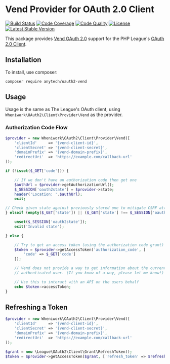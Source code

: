 # Vend Provider for OAuth 2.0 Client

[![Build Status](https://img.shields.io/travis/wheniwork/oauth2-vend.svg)](https://travis-ci.org/wheniwork/oauth2-vend)
[![Code Coverage](https://img.shields.io/coveralls/wheniwork/oauth2-vend.svg)](https://coveralls.io/r/wheniwork/oauth2-vend)
[![Code Quality](https://img.shields.io/scrutinizer/g/wheniwork/oauth2-vend.svg)](https://scrutinizer-ci.com/g/wheniwork/oauth2-vend/)
[![License](https://img.shields.io/packagist/l/wheniwork/oauth2-vend.svg)](https://github.com/wheniwork/oauth2-vend/blob/master/LICENSE)
[![Latest Stable Version](https://img.shields.io/packagist/v/wheniwork/oauth2-vend.svg)](https://packagist.org/packages/wheniwork/oauth2-vend)

This package provides [Vend OAuth 2.0](https://developers.vendhq.com/documentation/oauth.html) support for the PHP League's [OAuth 2.0 Client](https://github.com/thephpleague/oauth2-client).

## Installation

To install, use composer:

```
composer require anytech/oauth2-vend
```

## Usage

Usage is the same as The League's OAuth client, using `Wheniwork\OAuth2\Client\Provider\Vend` as the provider.

### Authorization Code Flow

```php
$provider = new Wheniwork\OAuth2\Client\Provider\Vend([
    'clientId'     => '{vend-client-id}',
    'clientSecret' => '{vend-client-secret}',
    'domainPrefix' => '{vend-domain-prefix}',
    'redirectUri'  => 'https://example.com/callback-url'
]);

if (!isset($_GET['code'])) {

    // If we don't have an authorization code then get one
    $authUrl = $provider->getAuthorizationUrl();
    $_SESSION['oauth2state'] = $provider->state;
    header('Location: '.$authUrl);
    exit;

// Check given state against previously stored one to mitigate CSRF attack
} elseif (empty($_GET['state']) || ($_GET['state'] !== $_SESSION['oauth2state'])) {

    unset($_SESSION['oauth2state']);
    exit('Invalid state');

} else {

    // Try to get an access token (using the authorization code grant)
    $token = $provider->getAccessToken('authorization_code', [
        'code' => $_GET['code']
    ]);

    // Vend does not provide a way to get information about the currently
    // authenticated user. (If you know of a way, please let me know!)

    // Use this to interact with an API on the users behalf
    echo $token->accessToken;
}
```

## Refreshing a Token

```php
$provider = new Wheniwork\OAuth2\Client\Provider\Vend([
    'clientId'     => '{vend-client-id}',
    'clientSecret' => '{vend-client-secret}',
    'domainPrefix' => '{vend-domain-prefix}',
    'redirectUri'  => 'https://example.com/callback-url'
]);

$grant = new \League\OAuth2\Client\Grant\RefreshToken();
$token = $provider->getAccessToken($grant, ['refresh_token' => $refreshToken]);
```
